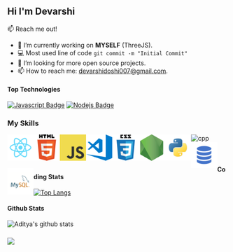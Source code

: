 ## Hi I'm Devarshi <img src="https://user-images.githubusercontent.com/1303154/88677602-1635ba80-d120-11ea-84d8-d263ba5fc3c0.gif" width="28px" alt="">



:mailbox: Reach me out!

<!-- [![Twitter Badge](https://img.shields.io/badge/-Aditya-1ca0f1?style=flat&labelColor=1ca0f1&logo=twitter&logoColor=white&link=https://twitter.com/AdityaR78891256)](https://twitter.com/DoshiDevarshi) [![Linkedin Badge](https://img.shields.io/badge/-Aditya-0e76a8?style=flat&labelColor=0e76a8&logo=linkedin&logoColor=white)](https://www.linkedin.com/in/devarshi-doshi-45571a13b/) [![Instagram Badge](https://img.shields.io/badge/-Aditya_adi-e84393?style=flat&labelColor=e84393&logo=instagram&logoColor=white)](https://www.instagram.com/devarshi_doshi/) [![Mail Badge](https://img.shields.io/badge/-isAditya-c0392b?style=flat&labelColor=c0392b&logo=gmail&logoColor=white)](mailto:devarshidoshi007@gmail.com) -->

<!-- TODO: Add last video link -->

- 🔭 I’m currently working on **MYSELF** (ThreeJS).
- :computer: Most used line of code `git commit -m "Initial Commit"`
- 🤔 I’m looking for more open source projects.
- 📫 How to reach me: devarshidoshi007@gmail.com.
<!-- - ⚡ Fun fact: I play games and go to the GYM very often. -->

#### Top Technologies

<!-- TODO: Make technologies links takes you to repositories -->

[![Javascript Badge](https://img.shields.io/badge/-Javascript-F0DB4F?style=for-the-badge&labelColor=black&logo=javascript&logoColor=F0DB4F)](#) [![Nodejs Badge](https://img.shields.io/badge/-Nodejs-3C873A?style=for-the-badge&labelColor=black&logo=node.js&logoColor=3C873A)](#)

### My Skills

<img align="left" alt="React" width="60px" src="https://raw.githubusercontent.com/github/explore/80688e429a7d4ef2fca1e82350fe8e3517d3494d/topics/react/react.png" />

<img align="left" alt="HTML5" width="60px" src="https://raw.githubusercontent.com/github/explore/80688e429a7d4ef2fca1e82350fe8e3517d3494d/topics/html/html.png" />

<img align="left" alt="JavaScript" width="60px" src="https://raw.githubusercontent.com/github/explore/80688e429a7d4ef2fca1e82350fe8e3517d3494d/topics/javascript/javascript.png" />

<img align="left" alt="Visual Studio Code" width="60px" src="https://raw.githubusercontent.com/github/explore/80688e429a7d4ef2fca1e82350fe8e3517d3494d/topics/visual-studio-code/visual-studio-code.png" />

<img align="left" alt="css" width="60px" src="https://raw.githubusercontent.com/github/explore/80688e429a7d4ef2fca1e82350fe8e3517d3494d/topics/css/css.png" />

<img align="left" alt="Node.js" width="60px" src="https://raw.githubusercontent.com/github/explore/80688e429a7d4ef2fca1e82350fe8e3517d3494d/topics/nodejs/nodejs.png" />

<img align="left" alt="Python" width="60px" src="https://raw.githubusercontent.com/github/explore/80688e429a7d4ef2fca1e82350fe8e3517d3494d/topics/python/python.png" />

<img align="left" alt="cpp" width="60px" src="https://user-images.githubusercontent.com/63283520/105761611-61b70d00-5f79-11eb-829d-c23beff68c01.png" />

<img align="left" alt="SQL" width="60px" src="https://raw.githubusercontent.com/github/explore/80688e429a7d4ef2fca1e82350fe8e3517d3494d/topics/sql/sql.png" />

<img align="left" alt="MySQL" width="60px" src="https://raw.githubusercontent.com/github/explore/80688e429a7d4ef2fca1e82350fe8e3517d3494d/topics/mysql/mysql.png" />

<!-- <img align="left" alt="Git" width="70px" src="https://user-images.githubusercontent.com/63283520/105762422-60d2ab00-5f7a-11eb-8e15-01962d9b230d.png" />

\
&emsp;
<img align="left" alt="django" width="70px" src="https://user-images.githubusercontent.com/63283520/105762547-911a4980-5f7a-11eb-990e-82cca861d0fb.png" />

&emsp;
<img align="left" alt="Git" width="70px" src="https://user-images.githubusercontent.com/63283520/105762295-397bde00-5f7a-11eb-9c63-762e2a9af8be.png" />


<img align="left" alt="MongoDB" width="70px" src="https://user-images.githubusercontent.com/63283520/105761986-cecaa280-5f79-11eb-8821-2cf8c98d3dff.png" /> -->

<br /><br />
<br />


#### Coding Stats

[![Top Langs](https://github-readme-stats.vercel.app/api/top-langs/?username=devarshidoshi&langs_count=7)](https://github.com/devarshidoshi/github-readme-stats)

#### Github Stats

![Aditya's github stats](https://github-readme-stats.vercel.app/api?username=devarshidoshi&show_icons=true&theme=radical)

### ![](https://komarev.com/ghpvc/?username=devarshidoshi&color=orange&label=Visitors+ )
